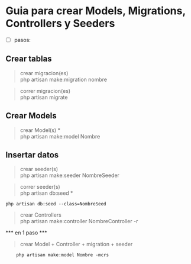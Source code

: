 # Guia para crear Models, Migrations, Controllers y Seeders

- [ ] pasos:

## Crear tablas
> crear migracion(es)  
    php artisan make:migration  nombre  

> correr migracion(es)  
    php artisan migrate

## Crear Models
> crear Model(s) *  
    php artisan make:model Nombre

## Insertar datos  
> crear seeder(s)  
    php artisan make:seeder NombreSeeder

> correr seeder(s)  
    php artisan db:seed  *  

    php artisan db:seed --class=NombreSeed 

> crear Controllers  
    php artisan make:controller NombreController -r


*** en 1 paso ***
> crear Model + Controller + migration + seeder

        php artisan make:model Nombre -mcrs




